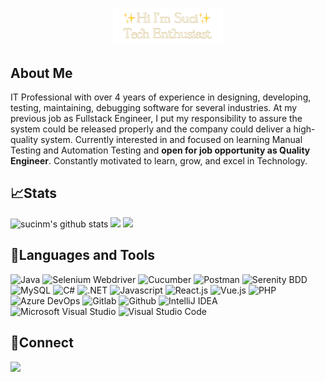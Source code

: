 <p align="center">
  <img width="35%" alt="Hello, I'm Suci. Tech Enthusiast" src="./assets/header-suci.PNG" />
<!--   <br />
  <img align="center" src="https://visitcount.itsvg.in/api?id=sucinm&label=Profile%20Views&color=2&icon=1&pretty=true" /> -->
</p>


## About Me

IT Professional with over 4 years of experience in designing, developing, testing, maintaining, debugging software for several industries. At my previous job as Fullstack Engineer, I put my responsibility to assure the system could be released properly and the company could deliver a high-quality system. Currently interested in and focused on learning Manual Testing and Automation Testing and **open for job opportunity as Quality Engineer**. Constantly motivated to learn, grow, and excel in Technology.


## 📈Stats
<p align="left">
  <img height="137px" src="https://github-readme-stats-eight-theta.vercel.app/api?username=sucinm&show_icons=true&include_all_commits=true&title_color=b57614&text_color=C58940&icon_color=85631e&bg_color=FBF1C7&hide_border=true" alt="sucinm's github stats" />
  <img height="137px" src="https://github-readme-streak-stats.herokuapp.com?user=sucinm&theme=gruvbox-light&hide_border=true&mode=weekly" />
  <img height="137px" src="https://github-readme-stats-eight-theta.vercel.app/api/top-langs/?username=sucinm&layout=compact&title_color=b57614&text_color=C58940&icon_color=85631e&bg_color=FBF1C7&hide_border=true" />
</p>

## 🔨Languages and Tools

![Java](https://img.shields.io/badge/-java-181717?style=for-the-badge&logo=java&color=6b4f31)
![Selenium Webdriver](https://img.shields.io/badge/-selenium-181717?style=for-the-badge&logo=selenium&color=6b4f31&logoColor=white)
![Cucumber](https://img.shields.io/badge/-cucumber-181717?style=for-the-badge&logo=cucumber&color=6b4f31&logoColor=white)
![Postman](https://img.shields.io/badge/-postman-181717?style=for-the-badge&logo=postman&color=6b4f31&logoColor=white)
![Serenity BDD](https://img.shields.io/badge/-serenitybdd-181717?style=for-the-badge&logo=serenitybdd&color=6b4f31&logoColor=white)
![MySQL](https://img.shields.io/badge/-mysql-181717?style=for-the-badge&logo=mysql&color=6b4f31&logoColor=white)
![C#](https://img.shields.io/badge/-c%23-181717?style=for-the-badge&logo=csharp&color=6b4f31)
![.NET](https://img.shields.io/badge/-.net-181717?style=for-the-badge&logo=.net&color=6b4f31)
![Javascript](https://img.shields.io/badge/-javascript-181717?style=for-the-badge&logo=javascript&color=6b4f31&logoColor=white)
![React.js](https://img.shields.io/badge/-react-181717?style=for-the-badge&logo=react&color=6b4f31&logoColor=white)
![Vue.js](https://img.shields.io/badge/-vue.js-181717?style=for-the-badge&logo=vue.js&color=6b4f31&logoColor=white)
![PHP](https://img.shields.io/badge/-php-181717?style=for-the-badge&logo=php&color=6b4f31&logoColor=white)
![Azure DevOps](https://img.shields.io/badge/-azuredevops-181717?style=for-the-badge&logo=azuredevops&color=6b4f31)
![Gitlab](https://img.shields.io/badge/-gitlab-181717?style=for-the-badge&logo=gitlab&color=6b4f31&logoColor=white)
![Github](https://img.shields.io/badge/-GitHub-181717?style=for-the-badge&logo=github&color=6b4f31)
![IntelliJ IDEA](https://img.shields.io/badge/-IntelliJIDEA-181717?style=for-the-badge&logo=intellij-idea&color=6b4f31)
![Microsoft Visual Studio](https://img.shields.io/badge/-microsoft%20visual%20studio-181717?style=for-the-badge&logo=visual-studio&color=6b4f31)
![Visual Studio Code](https://img.shields.io/badge/-visual%20studio%20code-181717?style=for-the-badge&logo=visual-studio-code&color=6b4f31)

## 🔗Connect
<p>
    <a href="https://www.linkedin.com/in/sucinm" target="blank"><img src="https://img.shields.io/badge/-linkedin-181717?style=for-the-badge&logo=linkedin&color=6b4f31" /></a>
</p>

<!--
**sucinm/sucinm** is a ✨ _special_ ✨ repository because its `README.md` (this file) appears on your GitHub profile.

Here are some ideas to get you started:

- 🔭 I’m currently working on ...
- 🌱 I’m currently learning ...
- 👯 I’m looking to collaborate on ...
- 🤔 I’m looking for help with ...
- 💬 Ask me about ...
- 📫 How to reach me: ...
- 😄 Pronouns: ...
- ⚡ Fun fact: ...
-->
